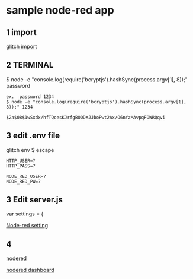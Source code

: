 # sample node-red app



## 1 import

[glitch import](https://glitch.com/edit/#!/import/github/futabasoft/nodejspage)

## 2 TERMINAL

$ node -e "console.log(require('bcryptjs').hashSync(process.argv[1], 8));" password

``` terminal
ex.  password 1234
$ node -e "console.log(require('bcryptjs').hashSync(process.argv[1], 8));" 1234

$2a$08$1wSxdx/hfTQcesKJrfgBOODXJJboPwt2Ax/O6nYzMAvpqFOWRQqvi
```
## 3 edit .env file

glitch env $  escape
```
HTTP_USER=?
HTTP_PASS=?

NODE_RED_USER=?
NODE_RED_PW=?	

```

## 3 Edit server.js 


var settings = {

[Node-red setting](https://nodered.jp/docs/user-guide/runtime/embedding)


## 4 

[nodered](/red/)


[nodered dashboard](/ui/)
